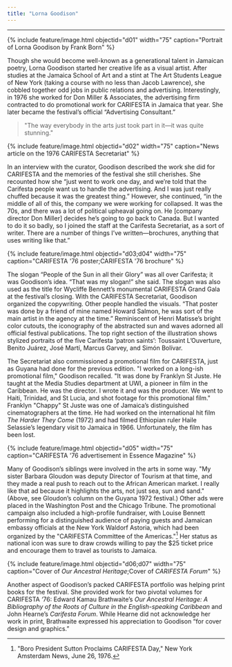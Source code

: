```yaml
---
title: "Lorna Goodison"
---
```

---
{% include feature/image.html objectid="d01" width="75" caption="Portrait of Lorna Goodison by Frank Born" %}

Though she would become well-known as a generational talent in Jamaican poetry, Lorna Goodison started her creative life as a visual artist. After studies at the Jamaica School of Art and a stint at The Art Students League of New York (taking a course with no less than Jacob Lawrence), she cobbled together odd jobs in public relations and advertising. Interestingly,  in 1976 she worked for Don Miller & Associates, the advertising firm contracted to do promotional work for CARIFESTA in Jamaica that year. She later became the festival’s official “Advertising Consultant.”

<blockquote class="blockquote d-flex flex-column align-items-center">
  <p>"The way everybody in the arts just took part in it—it was quite stunning."</p>
</blockquote>

{% include feature/image.html objectid="d02" width="75" caption="News article on the 1976  CARIFESTA Secretariat" %}

In an interview with the curator, Goodison described the work she did for CARIFESTA and the memories of the festival she still cherishes.  She recounted how she “just went to work one day, and we’re told that the Carifesta people want us to handle the advertising. And I was just really chuffed because it was the greatest thing.” However, she continued, “in the middle of all of this, the company we were working for collapsed. It was the 70s, and there was a lot of political upheaval going on. He [company director Don Miller] decides he’s going to go back to Canada. But I wanted to do it so badly, so I joined the staff at the Carifesta Secretariat, as a sort of writer. There are a number of things I’ve written—brochures, anything that uses writing like that.”

{% include feature/image.html objectid="d03;d04" width="75" caption="CARIFESTA '76 poster;CARIFESTA '76 brochure" %}

The slogan “People of the Sun in all their Glory” was all over Carifesta; it was Goodison’s idea. “That was my slogan!” she said. The slogan was also used as the title for Wycliffe Bennett’s monumental CARIFESTA Grand Gala at the festival’s closing. With the CARIFESTA Secretariat, Goodison organized the copywriting. Other people handled the visuals. “That poster was done by a friend of mine named Howard Salmon, he was sort of the main artist in the agency at the time.” Reminiscent of Henri Matisse’s bright color cutouts, the iconography of the abstracted sun and waves adorned all official festival publications. The top right section of the illustration shows stylized portraits of the five Carifesta ‘patron saints’: Toussaint L’Ouverture, Benito Juárez, José Martí, Marcus Garvey, and Simón Bolívar.

The Secretariat also commissioned a promotional film for CARIFESTA, just as Guyana had done for the previous edition. "I worked on a long-ish promotional film," Goodison recalled. "It was done by Franklyn St Juste. He taught at the Media Studies department at UWI, a pioneer in film in the Caribbean. He was the director. I wrote it and was the producer. We went to Haiti, Trinidad, and St Lucia, and shot footage for this promotional film." Franklyn "Chappy" St Juste was one of Jamaica’s distinguished cinematographers at the time. He had worked on the international hit film *The Harder They Come* (1972) and had filmed Ethiopian ruler Haile Selassie’s legendary visit to Jamaica in 1966. Unfortunately, the film has been lost.

{% include feature/image.html objectid="d05" width="75" caption="CARIFESTA '76 advertisement in Essence Magazine" %}

Many of Goodison’s siblings were involved in the arts in some way. "My sister Barbara Gloudon was deputy Director of Tourism at that time, and they made a real push to reach out to the African American market. I really like that ad because it highlights the arts, not just sea, sun and sand." (Above, see Gloudon’s column on the Guyana 1972 festival.) Other ads were placed in the Washington Post and the Chicago Tribune. The promotional campaign also included a high-profile fundraiser, with Louise Bennett performing for a distinguished audience of paying guests and Jamaican embassy officials at the New York Waldorf Astoria, which had been organized by the "CARIFESTA Committee of the Americas."[^lorna-goodison-1] Her status as national icon was sure to draw crowds willing to pay the $25 ticket price and encourage them to travel as tourists to Jamaica.

{% include feature/image.html objectid="d06;d07" width="75" caption="Cover of <i>Our Ancestral Heritage</i>;Cover of <i>CARIFESTA Forum</i>" %}

Another aspect of Goodison’s packed CARIFESTA portfolio was helping print books for the festival. She provided work for two pivotal volumes for CARIFESTA ‘76: Edward Kamau Brathwaite’s *Our Ancestral Heritage: A Bibliography of the Roots of Culture in the English-speaking Caribbean* and John Hearne’s *Carifesta Forum*. While Hearne did not acknowledge her work in print, Brathwaite expressed his appreciation to Goodison “for cover design and graphics.”

[^lorna-goodison-1]: "Boro President Sutton Proclaims CARIFESTA Day," New York Amsterdam News, June 26, 1976.